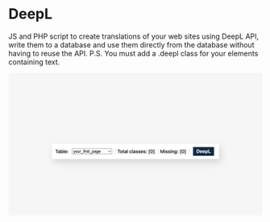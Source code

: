 # DeepL 
JS and PHP script to create translations of your web sites using DeepL API, write them to a database and use them directly from the database without having to reuse the API. P.S. You must add a .deepl class for your elements containing text.

![Screenshot](https://github.com/serhii-deineko/deepl/raw/main/screenshot.png)

